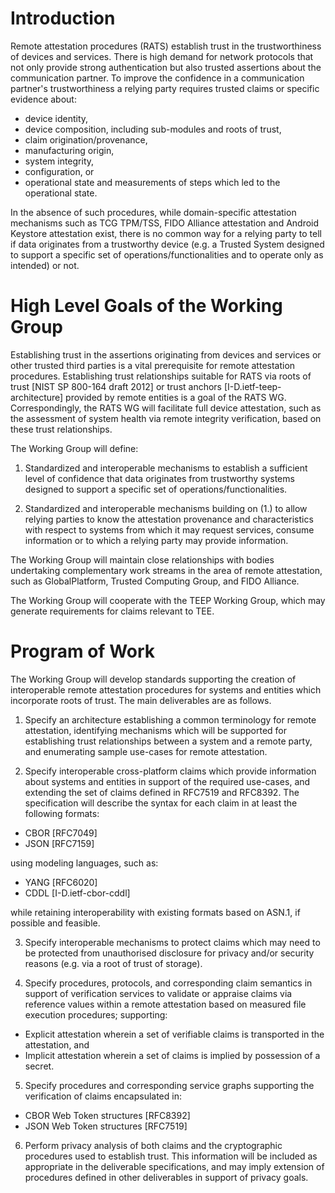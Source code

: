 # Introduction

Remote attestation procedures (RATS) establish trust in the trustworthiness of devices and services. There is high demand for network protocols that not only provide strong authentication but also trusted assertions about the communication partner. To improve the confidence in a communication partner's trustworthiness a relying party requires trusted claims or specific evidence about:

* device identity,
* device composition, including sub-modules and roots of trust,
* claim origination/provenance,
* manufacturing origin,
* system integrity,
* configuration, or
* operational state and measurements of steps which led to the operational state.

In the absence of such procedures, while domain-specific attestation mechanisms such as TCG TPM/TSS, FIDO Alliance attestation and Android Keystore attestation exist, there is no common way for a relying party to tell if data originates from a trustworthy device (e.g. a Trusted System designed to support a specific set of operations/functionalities and to operate only as intended) or not.

# High Level Goals of the Working Group

Establishing trust in the assertions originating from devices and services or other trusted third parties is a vital prerequisite for remote attestation procedures. Establishing trust relationships suitable for RATS via roots of trust [NIST SP 800-164 draft 2012] or trust anchors [I-D.ietf-teep-architecture] provided by remote entities is a goal of the RATS WG. Correspondingly, the RATS WG will facilitate full device attestation, such as the assessment of system health via remote integrity verification, based on these trust relationships.

The Working Group will define:

1. Standardized and interoperable mechanisms to establish a sufficient level of confidence that data originates from trustworthy systems designed to support a specific set of operations/functionalities.

2. Standardized and interoperable mechanisms building on (1.) to allow relying parties to know the attestation provenance and characteristics with respect to systems from which it may request services, consume information or to which a relying party may provide information.

The Working Group will maintain close relationships with bodies undertaking complementary work streams in the area of remote attestation, such as GlobalPlatform, Trusted Computing Group, and FIDO Alliance.

The Working Group will cooperate with the TEEP Working Group, which may generate requirements for claims relevant to TEE.

# Program of Work

The Working Group will develop standards supporting the creation of interoperable remote attestation procedures for systems and entities which incorporate roots of trust. The main deliverables are as follows.

1. Specify an architecture establishing a common terminology for remote attestation, identifying mechanisms which will be supported for establishing trust relationships between a system and a remote party, and enumerating sample use-cases for remote attestation.

2. Specify interoperable cross-platform claims which provide information about systems and entities in support of the required use-cases, and extending the set of claims defined in RFC7519 and RFC8392. The specification will describe the syntax for each claim in at least the following formats:

* CBOR [RFC7049]
* JSON [RFC7159]

using modeling languages, such as:

* YANG [RFC6020]
* CDDL [I-D.ietf-cbor-cddl]

while retaining interoperability with existing formats based on ASN.1, if possible and feasible.

3. Specify interoperable mechanisms to protect claims which may need to be protected from unauthorised disclosure for privacy and/or security reasons (e.g. via a root of trust of storage).

4. Specify procedures, protocols, and corresponding claim semantics in support of verification services to validate or appraise claims via reference values within a remote attestation based on measured file execution procedures; supporting:

* Explicit attestation wherein a set of verifiable claims is transported in the attestation, and
* Implicit attestation wherein a set of claims is implied by possession of a secret.

5. Specify procedures and corresponding service graphs supporting the verification of claims encapsulated in:

* CBOR Web Token structures [RFC8392]
* JSON Web Token structures [RFC7519]

6. Perform privacy analysis of both claims and the cryptographic procedures used to establish trust. This information will be included as appropriate in the deliverable specifications, and may imply extension of procedures defined in other deliverables in support of privacy goals.
